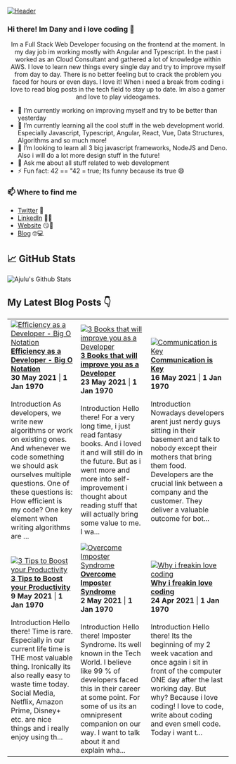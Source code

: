 [![Header](https://images.unsplash.com/photo-1564865878688-9a244444042a?ixlib=rb-1.2.1&ixid=eyJhcHBfaWQiOjEyMDd9&auto=format&fit=crop&w=1350&q=80 "Header")](https://images.unsplash.com/photo-1564865878688-9a244444042a?ixlib=rb-1.2.1&ixid=eyJhcHBfaWQiOjEyMDd9&auto=format&fit=crop&w=1350&q=80)
### Hi there! Im Dany and i love coding 👋
<p align="center">Im a Full Stack Web Developer focusing on the frontend at the moment. In my day job im working mostly with Angular and Typescript. In the past i worked as an Cloud Consultant and gathered a lot of knowledge within AWS. I love to learn new things every single day and try to improve myself from day to day. There is no better feeling but to crack the problem you faced for hours or even days. I love it!
When i need a break from coding i love to read blog posts in the tech field to stay up to date. Im also a gamer and love to play videogames.</p>

- 🔭 I’m currently working on improving myself and try to be better than yesterday
- 🌱 I’m currently learning all the cool stuff in the web development world. Especially Javascript, Typescript, Angular, React, Vue, Data Structures, Algorithms and so much more!
- 👯 I’m looking to learn all 3 big javascript frameworks, NodeJS and Deno. Also i will do a lot more design stuff in the future!
- 💬 Ask me about all stuff related to web development
- ⚡ Fun fact: 42 == "42 = true; Its funny because its true 😄

### 📫 Where to find me
- [Twitter](https://twitter.com/danytulumidis) 🐤
- [LinkedIn](https://linkedin.com/in/danytulumidis) 👨💼
- [Website](https://danytulumidis.com/) 😏🔗
- [Blog](https://danysdevcorner.hashnode.dev/) 🤓💻


## &#x1f4c8; GitHub Stats
![Ajulu's Github Stats](https://github-readme-stats.vercel.app/api?username=dextavision&show_icons=true&theme=radical)

## My Latest Blog Posts 👇
<!-- HASHNODE_BLOG:START -->
<table><tr><td><a href="https://danysdevcorner.hashnode.dev/efficiency-as-a-developer-big-o-notation" title="Efficiency as a Developer - Big O Notation"><img src="https://cdn.hashnode.com/res/hashnode/image/upload/v1622379671304/5ouuxC77LS.jpeg" alt="Efficiency as a Developer - Big O Notation"   /></a>
<a href="https://danysdevcorner.hashnode.dev/efficiency-as-a-developer-big-o-notation" title="Efficiency as a Developer - Big O Notation"><strong>Efficiency as a Developer - Big O Notation</strong></a>
<div><strong>30 May 2021</strong> | <strong>1 Jan 1970</strong></div>
<br/> Introduction
As developers, we write new algorithms or work on existing ones. And whenever we code something we should ask ourselves multiple questions. One of these questions is:
How efficient is my code?
One key element when writing algorithms are ...</td><td><a href="https://danysdevcorner.hashnode.dev/3-books-that-will-improve-you-as-a-developer" title="3 Books that will improve you as a Developer"><img src="https://cdn.hashnode.com/res/hashnode/image/upload/v1621760179894/mL0ZybePw.jpeg" alt="3 Books that will improve you as a Developer"   /></a>
<a href="https://danysdevcorner.hashnode.dev/3-books-that-will-improve-you-as-a-developer" title="3 Books that will improve you as a Developer"><strong>3 Books that will improve you as a Developer</strong></a>
<div><strong>23 May 2021</strong> | <strong>1 Jan 1970</strong></div>
<br/> Introduction
Hello there!
For a very long time, i just read fantasy books. And i loved it and will still do in the future. But as i went more and more into self-improvement i thought about reading stuff that will actually bring some value to me. I wa...</td><td><a href="https://danysdevcorner.hashnode.dev/communication-is-key" title="Communication is Key"><img src="https://cdn.hashnode.com/res/hashnode/image/upload/v1621153131736/qIDdWEZgY.jpeg" alt="Communication is Key"   /></a>
<a href="https://danysdevcorner.hashnode.dev/communication-is-key" title="Communication is Key"><strong>Communication is Key</strong></a>
<div><strong>16 May 2021</strong> | <strong>1 Jan 1970</strong></div>
<br/> Introduction
Nowadays developers arent just nerdy guys sitting in their basement and talk to nobody except their mothers that bring them food. Developers are the crucial link between a company and the customer. They deliver a valuable outcome for bot...</td></tr><tr><td><a href="https://danysdevcorner.hashnode.dev/3-tips-to-boost-your-productivity" title="3 Tips to Boost your Productivity"><img src="https://cdn.hashnode.com/res/hashnode/image/upload/v1620555525447/fZIqJzkeJ.jpeg" alt="3 Tips to Boost your Productivity"   /></a>
<a href="https://danysdevcorner.hashnode.dev/3-tips-to-boost-your-productivity" title="3 Tips to Boost your Productivity"><strong>3 Tips to Boost your Productivity</strong></a>
<div><strong>9 May 2021</strong> | <strong>1 Jan 1970</strong></div>
<br/> Introduction
Hello there!
Time is rare. Especially in our current life time is THE most valuable thing. Ironically its also really easy to waste time today. Social Media, Netflix, Amazon Prime, Disney+ etc. are nice things and i really enjoy using th...</td><td><a href="https://danysdevcorner.hashnode.dev/overcome-imposter-syndrome" title="Overcome Imposter Syndrome"><img src="https://cdn.hashnode.com/res/hashnode/image/upload/v1619957873991/tlU9qXvAT.jpeg" alt="Overcome Imposter Syndrome"   /></a>
<a href="https://danysdevcorner.hashnode.dev/overcome-imposter-syndrome" title="Overcome Imposter Syndrome"><strong>Overcome Imposter Syndrome</strong></a>
<div><strong>2 May 2021</strong> | <strong>1 Jan 1970</strong></div>
<br/> Introduction
Hello there!
Imposter Syndrome. Its well known in the Tech World. I believe like 99 % of developers faced this in their career at some point. For some of us its an omnipresent companion on our way. I want to talk about it and explain wha...</td><td><a href="https://danysdevcorner.hashnode.dev/why-i-freakin-love-coding" title="Why i freakin love coding"><img src="https://cdn.hashnode.com/res/hashnode/image/upload/v1619278523033/ZU0Hx1j6A.jpeg" alt="Why i freakin love coding"   /></a>
<a href="https://danysdevcorner.hashnode.dev/why-i-freakin-love-coding" title="Why i freakin love coding"><strong>Why i freakin love coding</strong></a>
<div><strong>24 Apr 2021</strong> | <strong>1 Jan 1970</strong></div>
<br/> Introduction
Hello there!
Its the beginning of my 2 week vacation and once again i sit in front of the computer ONE day after the last working day. But why?
Because i love coding! I love to code, write about coding and even smell code.
Today i want t...</td></tr></table>
<!-- HASHNODE_BLOG:END -->
